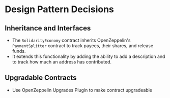 # Design Pattern Decisions

## Inheritance and Interfaces 
- The `SolidarityEconomy` contract inherits OpenZeppelin's `PaymentSplitter` contract to track payees, their shares, and release funds.
- It extends this functionality by adding the ability to add a description and to track how much an address has contributed.

## Upgradable Contracts
- Use OpenZeppelin Upgrades Plugin to make contract upgradeable